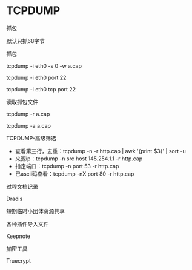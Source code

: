 # TCPDUMP

抓包

默认只抓68字节



抓包

tcpdump -i eth0 -s 0 -w a.cap

tcpdump -i eth0 port 22

tcpdump -i eth0 tcp port 22

读取抓包文件

tcpdump -r a.cap

tcpdump -a a.cap



TCPDUMP-高级筛选

* 查看第三行，去重：tcpdump -n -r http.cap | awk '{print $3}' | sort -u
* 来源ip：tcpdump -n src host 145.254.1.1 -r http.cap
* 指定端口：tcpdump -n port 53 -r http.cap
* 已ascii码查看：tcpdump -nX port 80 -r http.cap

过程文档记录

Dradis

短期临时小团体资源共享

各种插件导入文件

Keepnote

加密工具

Truecrypt